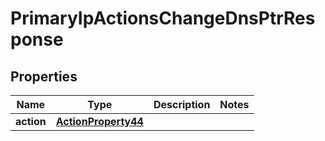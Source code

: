 

# PrimaryIpActionsChangeDnsPtrResponse


## Properties

| Name | Type | Description | Notes |
|------------ | ------------- | ------------- | -------------|
|**action** | [**ActionProperty44**](ActionProperty44.md) |  |  |




